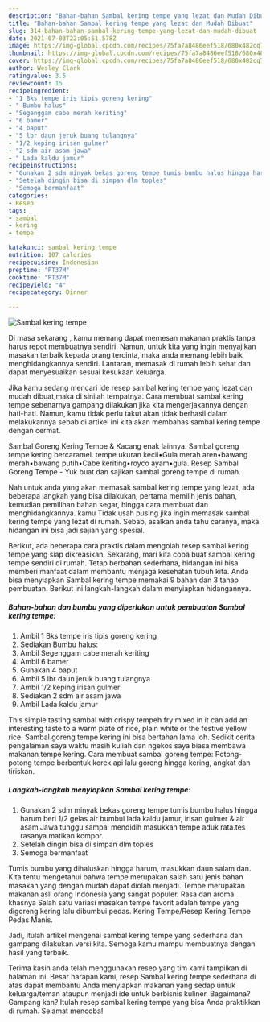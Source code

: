 ```yaml
---
description: "Bahan-bahan Sambal kering tempe yang lezat dan Mudah Dibuat"
title: "Bahan-bahan Sambal kering tempe yang lezat dan Mudah Dibuat"
slug: 314-bahan-bahan-sambal-kering-tempe-yang-lezat-dan-mudah-dibuat
date: 2021-07-03T22:05:51.578Z
image: https://img-global.cpcdn.com/recipes/75fa7a8486eef518/680x482cq70/sambal-kering-tempe-foto-resep-utama.jpg
thumbnail: https://img-global.cpcdn.com/recipes/75fa7a8486eef518/680x482cq70/sambal-kering-tempe-foto-resep-utama.jpg
cover: https://img-global.cpcdn.com/recipes/75fa7a8486eef518/680x482cq70/sambal-kering-tempe-foto-resep-utama.jpg
author: Wesley Clark
ratingvalue: 3.5
reviewcount: 15
recipeingredient:
- "1 Bks tempe iris tipis goreng kering"
- " Bumbu halus"
- "Segenggam cabe merah keriting"
- "6 bamer"
- "4 baput"
- "5 lbr daun jeruk buang tulangnya"
- "1/2 keping irisan gulmer"
- "2 sdm air asam jawa"
- " Lada kaldu jamur"
recipeinstructions:
- "Gunakan 2 sdm minyak bekas goreng tempe tumis bumbu halus hingga harum beri 1/2 gelas air bumbui lada kaldu jamur, irisan gulmer &amp; air asam Jawa tunggu sampai mendidih masukkan tempe aduk rata.tes rasanya.matikan kompor."
- "Setelah dingin bisa di simpan dlm toples"
- "Semoga bermanfaat"
categories:
- Resep
tags:
- sambal
- kering
- tempe

katakunci: sambal kering tempe 
nutrition: 107 calories
recipecuisine: Indonesian
preptime: "PT37M"
cooktime: "PT37M"
recipeyield: "4"
recipecategory: Dinner

---
```



![Sambal kering tempe](https://img-global.cpcdn.com/recipes/75fa7a8486eef518/680x482cq70/sambal-kering-tempe-foto-resep-utama.jpg)

Di masa  sekarang , kamu memang dapat memesan makanan praktis tanpa harus repot membuatnya sendiri. Namun, untuk kita yang ingin menyajikan masakan terbaik kepada orang tercinta, maka anda memang lebih baik menghidangkannya sendiri. Lantaran, memasak di rumah lebih sehat dan dapat menyesuaikan sesuai kesukaan keluarga.

Jika kamu sedang mencari ide resep sambal kering tempe yang lezat dan mudah dibuat,maka di sinilah tempatnya. Cara membuat sambal kering tempe  sebenarnya gampang dilakukan jika kita mengerjakannya dengan hati-hati. Namun, kamu tidak perlu takut akan tidak berhasil dalam melakukannya 
sebab di artikel ini kita akan membahas sambal kering tempe dengan cermat.  

Sambal Goreng Kering Tempe &amp; Kacang enak lainnya. Sambal goreng tempe kering bercaramel. tempe ukuran kecil•Gula merah aren•bawang merah•bawang putih•Cabe keriting•royco ayam•gula. Resep Sambal Goreng Tempe - Yuk buat dan sajikan sambal goreng tempe di rumah.

Nah untuk anda yang akan memasak sambal kering tempe yang lezat, ada beberapa langkah yang bisa dilakukan, pertama memilih jenis bahan, kemudian pemilihan bahan segar, hingga cara membuat dan menghidangkannya. kamu Tidak usah pusing jika ingin memasak sambal kering tempe yang lezat di rumah. Sebab, asalkan anda  tahu caranya, maka hidangan ini bisa jadi sajian yang spesial.

Berikut, ada beberapa cara praktis  dalam mengolah resep sambal kering tempe yang siap dikreasikan. Sekarang, mari kita coba buat sambal kering tempe sendiri di rumah. Tetap berbahan sederhana, hidangan ini bisa memberi manfaat dalam membantu menjaga kesehatan tubuh kita. Anda bisa menyiapkan Sambal kering tempe memakai 9 bahan dan 3 tahap pembuatan. Berikut ini langkah-langkah dalam menyiapkan hidangannya.

<!--inarticleads1-->

##### Bahan-bahan dan bumbu yang diperlukan untuk pembuatan Sambal kering tempe:

1. Ambil 1 Bks tempe iris tipis goreng kering
1. Sediakan  Bumbu halus:
1. Ambil Segenggam cabe merah keriting
1. Ambil 6 bamer
1. Gunakan 4 baput
1. Ambil 5 lbr daun jeruk buang tulangnya
1. Ambil 1/2 keping irisan gulmer
1. Sediakan 2 sdm air asam jawa
1. Ambil  Lada kaldu jamur


This simple tasting sambal with crispy tempeh fry mixed in it can add an interesting taste to a warm plate of rice, plain white or the festive yellow rice. Sambal goreng tempe kering ini bisa bertahan lama loh. Sedikit cerita pengalaman saya waktu masih kuliah dan ngekos saya biasa membawa makanan tempe kering. Cara membuat sambal goreng tempe: Potong-potong tempe berbentuk korek api lalu goreng hingga kering, angkat dan tiriskan. 

<!--inarticleads2-->

##### Langkah-langkah menyiapkan Sambal kering tempe:

1. Gunakan 2 sdm minyak bekas goreng tempe tumis bumbu halus hingga harum beri 1/2 gelas air bumbui lada kaldu jamur, irisan gulmer &amp; air asam Jawa tunggu sampai mendidih masukkan tempe aduk rata.tes rasanya.matikan kompor.
1. Setelah dingin bisa di simpan dlm toples
1. Semoga bermanfaat


Tumis bumbu yang dihaluskan hingga harum, masukkan daun salam dan. Kita tentu mengetahui bahwa tempe merupakan salah satu jenis bahan masakan yang dengan mudah dapat diolah menjadi. Tempe merupakan makanan asli orang Indonesia yang sangat populer. Rasa dan aroma khasnya Salah satu variasi masakan tempe favorit adalah tempe yang digoreng kering lalu dibumbui pedas. Kering Tempe/Resep Kering Tempe Pedas Manis. 

Jadi, itulah artikel mengenai  sambal kering tempe  yang sederhana dan gampang dilakukan versi kita. Semoga kamu mampu membuatnya dengan hasil yang terbaik. 

Terima kasih anda telah menggunakan resep yang tim kami tampilkan di halaman ini. Besar harapan kami, resep  Sambal kering tempe sederhana di atas dapat membantu Anda menyiapkan makanan yang sedap untuk keluarga/teman ataupun menjadi ide untuk berbisnis kuliner. Bagaimana? Gampang kan? Itulah resep sambal kering tempe yang bisa Anda praktikkan di rumah. Selamat mencoba!

